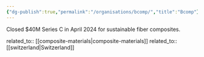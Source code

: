 ```yaml
---
{"dg-publish":true,"permalink":"/organisations/bcomp/","title":"Bcomp"}
---
```



Closed $40M Series C in April 2024 for sustainable fiber composites.

related_to:: [[composite-materials\|composite-materials]]
related_to:: [[switzerland\|Switzerland]]
